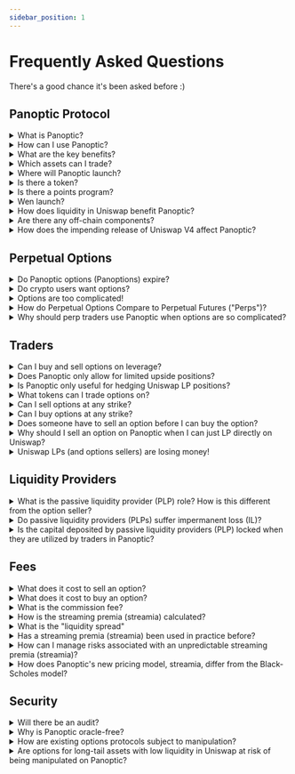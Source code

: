 ```yaml
---
sidebar_position: 1
---
```


# Frequently Asked Questions
There's a good chance it's been asked before :)

## Panoptic Protocol

<details id="what-is-panoptic">
<summary>What is Panoptic?</summary>
Panoptic is a permissionless way to trade crypto options. We enable options trading on any token, any strike, any size. Our options are perpetual – they never expire.
</details>

<details id="how-can-i-use-panoptic">
<summary>How can I use Panoptic?</summary>
To explore the Panoptic App, you will need to connect your digital wallet. There are currently two versions available for users:
<br /><br />
1) Beta Version (deprecated): This version is accessible for previous participants in our beta tests. You can visit and join the beta experience at <a href="https://beta.panoptic.xyz">beta.panoptic.xyz</a>.
<br />
2) Demo Version: If you're looking to practice your trading without risking real funds, our paper trading platform is available on the Sepolia network. You can try it out at <a href="https://demo.panoptic.xyz">demo.panoptic.xyz</a>.
<br /><br />
Connect and discover the forefront of DeFi options with Panoptic.
</details>

<details id="what-are-the-key-benefits">
<summary>What are the key benefits?</summary>
Options in Panoptic differ slightly from conventional options. Instead of using a clearinghouse to settle options contracts, the Panoptic protocol uses Liquidity Provider (LP) positions in Uniswap as a fundamental building block for trading long and short options.
<br /><br />
Panoptic allows users to access new and improved features when options trading:<br />
1) Panoptic options never expire and are perpetual.<br />
2) Anybody can deploy an options market on any asset in a permissionless manner.<br />
3) Panoptic enables anyone to lend their capital to options traders as a liquidity provider.<br />
4) Pricing is path-dependent and does not involve counterparties (such as market makers).
</details>

<details id="which-assets-can-i-trade">
<summary>Which assets can I trade?</summary>
Panoptic works on any ERC20 token. Panoptic users can create an options market on any Uniswap V3 or V4 token pair.
</details>

<details id="where-will-panoptic-launch">
<summary>Where will Panoptic launch?</summary>
Panoptic will launch on Ethereum mainnet, followed by EVM-compatible chains where Uniswap V3 and V4 are deployed.
</details>

<details id="is-there-a-token">
<summary>Is there a token?</summary>
No. Panoptic does not have a token at this time. 
</details>

<details id="is-there-a-points-program">
<summary>Is there a points program?</summary>
Yes, depositors and traders can earn Panoptic incentive points (Pips). For more details, visit <a href="https://pips.panoptic.xyz">pips.panoptic.xyz</a>.
</details>

<details id="wen-launch">
<summary>Wen launch?</summary>
Panoptic is launching on the Ethereum mainnet in Fall 2024, followed by other EVM-compatible chains. See our <a href="https://panoptic.xyz/docs/roadmap">roadmap</a>.
</details>

<details id="how-does-liquidity-in-uniswap-benefit-panoptic">
<summary>How does liquidity in Uniswap benefit Panoptic?</summary>
Panoptic harnesses Uniswap's liquidity to enhance the user experience for options traders. High liquidity and volume in Uniswap pools benefit Panoptic by ensuring steady and predictable returns for options sellers, more stable options pricing, more predictable moneyness, and lower risks of liquidation or forced exercise. This allows for the creation of robust options markets from day one.
</details>

<details id="are-there-any-off-chain-components">
<summary>Are there any off-chain components?</summary>
No.
</details>

<details id="how-does-the-impending-release-of-uniswap-v4-affect-panoptic">
<summary>How does the impending release of Uniswap V4 affect Panoptic?</summary>
We are very excited for Uniswap's remarkable achievement! With Uniswap V4, Panoptic is set for an exciting journey:
<br /><br />
1️⃣ Panoptic will launch on both Uniswap V3 and V4 🔜
<br /><br />
2️⃣ Being backed by <a href="https://blog.uniswap.org/ventures">Uniswap Labs Ventures</a>, Uniswap V4 has always been part of our growth map 🗺️
<br /><br />
3️⃣ Uniswap V4 will supercharge Panoptic ⚡
</details>


## Perpetual Options
<details id="do-panoptic-options-expire">
<summary>Do Panoptic options (Panoptions) expire?</summary>
No, Panoptions are perpetual and never expire. Buyers can hold Panoptions for an unlimited amount of time while potentially incurring <a href="https://panoptic.xyz/blog/black-scholes-streamia-defi-options-pricing-models">fees</a> for each block the Panoption is held. Note that buyers may be <a href="https://panoptic.xyz/docs/panoptic-protocol/forced-exercise">forcefully exercised</a>, but are compensated with fees should this occur.
</details>

<details id="do-crypto-users-want-options">
<summary>Do crypto users want options?</summary>
Options are extremely popular in traditional finance (TradFi), so much that <a href="https://qz.com/2092197/options-trading-is-poised-to-overtake-the-stock-market">options actually overshadow stocks</a> in terms of volume.
<br /><br />
Crypto users, like investors in any other asset class, also express interest in options for a variety of reasons. These financial instruments allow for income generation, risk management, hedging, and speculation in <a href="https://twitter.com/Panoptic_xyz/status/1661114864386068480?s=20">more strategic and flexible</a> ways. However, their desire to use options is contingent upon a robust, transparent, and easy-to-use platform.
<br /><br />
Panoptic makes options easy for all users by providing a seamless, draggable interface for trading options. Panoptic solves the problem of illiquid, oracle-dependent, restrictive options in DeFi by reimagining options to work on-chain: options have no expiry and require no oracles, intermediaries, counterparties, or order books. The result is a permissionless, governance-minimized protocol with no liquidity fragmentation.
</details>

<details id="options-are-too-complicated">
<summary>Options are too complicated!</summary>
Options trading doesn't have to be complicated. At Panoptic, we've created a <a href="https://www.youtube.com/watch?v=deqbeqjyKgg">novel UI</a> that allows anybody to easily and seamlessly trade options. 

![UI Image](ui.png)
</details>

<details id="how-do-perpetual-options-compare-to-perpetual-futures">
<summary>How do Perpetual Options Compare to Perpetual Futures ("Perps")?</summary>
Perpetual options and perpetual futures are non-expiring financial instruments. Panoptic's perpetual options provides option-like payoffs that are priced through <a href="https://panoptic.xyz/research/streamia-101">streamia</a> (streaming premia), while perpetual futures offer long/short payoffs that are priced via a <a href="https://panoptic.xyz/docs/trading/perpetual-options#how-do-perpetual-options-compare-to-perpetual-futures-perps">funding rate</a>.
<br /><br />
While perpetual futures often offer more leverage, perpetual options offer more <a href="https://twitter.com/Panoptic_xyz/status/1661114864386068480?s=20">flexibility</a> including:<br />
1) No liquidation risk from single-wick fluctuations<br />
2) Capped losses<br />
3) Market-neutrality<br />
4) Volatility bets<br />
5) Custom probability of profit and profit potential<br />
6) Dynamic delta and gamma
</details>

<details id="why-should-perp-traders-use-panoptic">
<summary>Why should perp traders use Panoptic when options are so complicated?</summary>
Options trading can offer a more retail-friendly approach than perpetual futures (perps). Users can buy puts/calls if they feel bearish/bullish, but without the risk of immediate liquidation. Even during market volatility, options holders won't face sudden liquidations from price wicks. While liquidation risk remains, it is linked to premium accumulation and is more predictable, giving traders several days to anticipate potential liquidation events.
<br /><br />
A misconception exists that retail traders desire +50x leverage, mainly achievable with perps. However, our research shows most perp traders on GMX use only <a href="https://panoptic.xyz/research/retail-prefers-2x-over-125x-leverage">2-3x leverage</a>. Panoptic offers up to 10x leverage on options, making it a suitable tool for retail traders looking for manageable leverage without sudden liquidation risks.
</details>


## Traders

<details id="can-i-buy-and-sell-options-on-leverage">
<summary>Can I buy and sell options on leverage?</summary>
Yes. Traders can buy options with up to 10x leverage and sell options with up to 5x leverage under normal market conditions. Please note that <a href="https://panoptic.xyz/docs/panoptic-protocol/buying-power">collateral requirements</a> are dynamic and change in response to pool utilization.
</details>

<details id="does-panoptic-only-allow-for-limited-upside-positions">
<summary>Does Panoptic only allow for limited upside positions?</summary>
No. You can create limited upside, unlimited upside, limited downside, and unlimited downside positions by <a href="https://twitter.com/Panoptic_xyz/status/1628530117118169088?s=20">combining put and call options</a> on Panoptic.
</details>

<details id="is-panoptic-only-useful-for-hedging-uniswap-lp-positions">
<summary>Is Panoptic only useful for hedging Uniswap LP positions?</summary>
No. While Panoptic allows you to hedge against Uniswap LP positions by shorting them, it also allows you to create puts, calls, straddles, jade lizards, zebra spreads, and <a href="https://twitter.com/Panoptic_xyz/status/1628530117118169088?s=20">many other custom option payoffs</a>!
</details>

<details id="what-tokens-can-i-trade-options-on">
<summary>What tokens can I trade options on?</summary>
Any ERC20 token or native asset. The Panoptic protocol enables permissionless options trading for longtail assets just as Uniswap allows for permissionless spot trading for longtail assets.
</details>

<details id="can-i-sell-options-at-any-strike">
<summary>Can I sell options at any strike?</summary>
Yes.
</details>

<details id="can-i-buy-options-at-any-strike">
<summary>Can I buy options at any strike?</summary>
Yes, as long as there is enough seller liquidity at that strike.
</details>

<details id="does-someone-have-to-sell-an-option">
<summary>Does someone have to sell an option before I can buy the option?</summary>
Yes.
</details>

<details id="why-should-i-sell-an-option-on-Panoptic">
<summary>Why should I sell an option on Panoptic when I can just LP directly on Uniswap?</summary>
Selling an option on Panoptic has the same before-fees payoff as LPing on Uniswap. However, selling an option on Panoptic earns a premium (paid by the option buyer) that is strictly greater than the swap fees earned by an LP position due to the <a href="https://panoptic.xyz/docs/panoptic-protocol/streamia#net-gross-and-owed-fees-with-spread">liquidity spread</a> and improved gas efficiency.
</details>

<details id="uniswap-lps-are-losing-money">
<summary>Uniswap LPs (and options sellers) are losing money!</summary>
Uniswap is a <a href="https://panoptic.xyz/research/defi-put-options-uniswap-backtest">one-sided market</a> where perpetual options can only be sold but not bought. This leads to an oversupply of liquidity in Uniswap, resulting in lower returns for Uniswap LPs.
<br /><br />
Panoptic solves this by opening up a two-sided market, where perpetual options are bought and sold by lending and borrowing Uniswap LP tokens. Options buying is implemented through removing liquidity from Uniswap, which leads to higher Uniswap fees earned, higher streamia received, and increased returns to Uniswap LPs (and options sellers).
</details>

## Liquidity Providers

<details id="what-is-the-plp-role">
<summary>What is the passive liquidity provider (PLP) role? How is this different from the option seller?</summary>
The passive liquidity provider (PLP) passively provides fungible liquidity to the Panoptic pool and receives commission fees in return. This differs from the liquidity provider (LP) who deploys liquidity in a Uniswap pool and receives swap fees in return. The option seller borrows liquidity from the PLP to deploy in a Uniswap pool as an LP. This act of moving liquidity from the Panoptic pool to the Uniswap pool constitutes selling an option.   
<br /><br />
Example A: Alice is a PLP for the ETH-USDC pool on Panoptic. She can deposit ETH, USDC, or both ETH & USDC into the pool. She receives a share of commission fees in return.  
<br /><br />
Example B: Bob is an option seller for ETH-USDC options. After depositing some collateral to the ETH-USDC pool on Panoptic (making him a PLP), he borrows a larger amount of ETH & USDC. The Panoptic protocol deploys his borrowed ETH & USDC into the ETH-USDC pool on Uniswap (making him an LP). His LP position on Uniswap has the same payoffs as a short option (making him an option seller).
</details>

<details id="do-plps-suffer-il">
<summary>Do passive liquidity providers (PLPs) suffer impermanent loss (IL)?</summary>
No, passive liquidity providers (PLPs) do not suffer IL from Uniswap LP positions. PLPs earn commission fees, and take on protocol risk (e.g. if the Panoptic pool accrues bad debt from <a href="https://panoptic.xyz/docs/panoptic-protocol/margin">failing to liquidate</a> on time, then PLPs can lose capital). However, protocol risk is minimized through a tried-and-true <a href="https://panoptic.xyz/docs/panoptic-protocol/liquidations#liquidation-bonus">decentralized liquidation network</a> just as Aave, Compound, and dYdX use to prevent protocol insolvency.
</details>

<details id="is-the-capital-deposited-by-plps-locked">
<summary>Is the capital deposited by passive liquidity providers (PLP) locked when they are utilized by traders in Panoptic?</summary>
Yes, the capital of Panoptic Liquidity Providers (PLPs) can be locked under certain conditions. PLPs play a more passive role in which they deposit their tokens and earn yield from commissions. However, if 100% of PLP capital has been utilized by options sellers, then PLPs may have to wait to withdraw their capital. This is similar to what happens in lending protocols when they reach 100% utilization and withdrawals are temporarily locked. Note that options buyers in Panoptic actually reduce pool utilization by returning liquidity to the Panoptic pool, freeing up capital that PLPs can withdraw.
</details>

## Fees

<details id="what-does-it-cost-to-sell-an-option">
<summary>What does it cost to sell an option?</summary>
Selling an option costs a commission fee and gas fee. The commission fee is 0.2% to 0.6% of the notional value of the option position, depending on the <a href="https://panoptic.xyz/docs/panoptic-protocol/commission#commission-rate-and-pool-utilization">pool utilization</a> at the time of sell. There is no commission fee to close the position.
</details>

<details id="what-does-it-cost-to-buy-an-option">
<summary>What does it cost to buy an option?</summary>
Buying an option costs a commission fee, streamia (streaming premia), and gas fee. The commission fee is 0.2% to 0.6% of the notional value of the option position, depending on the <a href="https://panoptic.xyz/docs/panoptic-protocol/commission#commission-rate-and-pool-utilization">pool utilization</a> at the time of purchase. The streamia starts at 0, and accumulates while the underlying price remains in range. There is no commission fee to close the position.
</details>

<details id="what-is-the-commission-fee">
<summary>What is the commission fee?</summary>
This is the fee to mint an option. When an option seller or buyer opens their position, they pay a commission fee on the notional value of the position. The commission is paid to the PLPs. The commission fee percentage varies between 0.2% - 0.6% based on <a href="https://panoptic.xyz/docs/panoptic-protocol/commission#commission-rate-and-pool-utilization">pool utilization</a>.
</details>

<details id="how-is-the-streamia-calculated">
<summary>How is the streaming premia (streamia) calculated?</summary>
The <a href="https://panoptic.xyz/research/streamia-101">streamia</a> is equal to the amount of swap fees the borrowed LP position would have earned in the Uniswap pool, plus an additional <a href="https://panoptic.xyz/research/liquidity-spread">liquidity spread</a>.  
<br /><br />
Example: Alice sells an out-of-the-money (OTM) ETH-USDC put Panoption, with strike = 1000 and width = ±10%. Bob buys the OTM put Panoption from Alice for 0 upfront premium. If the ETH-USDC price moves between 909 and 1100, the option is “in range” and would have earned swap fees from the Uniswap pool. If the ETH-USDC price is above 1100 or below 909, the option is “out of range” and would not have earned any swap fees. Bob owes the total amount of accumulated swap fees to Alice as premium.
</details>

<details id="what-is-the-liquidity-spread">
<summary>What is the "liquidity spread"</summary>
The <a href="https://panoptic.xyz/research/liquidity-spread">liquidity spread</a> is a floating rate paid by options buyers to options sellers, and is determined by the utilization ratio of each set of options. The spread prevents someone from buying all of the available options for sell.
<br /><br />
The spread is given by the formula 0.25 * buy/(sell-buy).
<br /><br />
Example 1: If Alice sells a 10 ETH call and Bob buys a 5 ETH call, then the <a href="https://panoptic.xyz/blog/black-scholes-streamia-defi-options-pricing-models">streamia</a> paid by Bob to Alice for holding the option is 25% greater than Alice's forgone Uniswap LP fees.
<br /><br />
Example 2: If Alice sells a 10 ETH call and Bob buys a 9 ETH call, then the streamia paid by Bob to Alice for holding the option is 325% greater than Alice's forgone Uniswap LP fees.
<br /><br />
For buyers, it is costly to purchase all available options. For sellers, it is profitable to identify popular options and strike prices to <a href="https://panoptic.xyz/research/options-market-making#market-making-in-panoptic">market make</a> on.
</details>

<details id="has-a-streamia-been-used-in-practice-before">
<summary>Has a streaming premia (streamia) been used in practice before?</summary>
No, Panoptic is a pioneer in introducing <a href="https://panoptic.xyz/research/streamia-101">streamia</a> for options. While similar pricing mechanisms exist such as the <a href="https://panoptic.xyz/docs/trading/perpetual-options#how-do-perpetual-options-compare-to-perpetual-futures-perps">funding rate</a> in perpetual futures (perps), Panoptic's streamia is unique and innovative.
</details>

<details id="how-can-i-manage-risks-associated-with-streamia">
<summary>How can I manage risks associated with an unpredictable streaming premia (streamia)?</summary>
Panoption streamia can be managed similar to <a href="https://panoptic.xyz/research/perpetual-futures-vs-options#what-are-perps">perp funding rates</a>, since both are unpredictable fees. Users should closely monitor their positions including their collateral amounts, intrinsic value, and owed fees. Users must maintain sufficient collateral to prevent liquidations, and should be prepared to close or exercise positions to secure profits or limit losses. Remember that options trading is not "set it and forget it"; it requires active management.
<br /><br />
Additionally, you will soon be able to view dashboards of historical streamia and fees to better inform you of potential costs.
<br /><br />
You can also think of Panoptions as a "perp-like" instrument where users purchase a perpetual call option to gain 10x leveraged exposure with a "funding rate" that adjusts at every block. But unlike perps, Panoptions have limited downside risk and are not subject to liquidation risk from price fluctuations. The only liquidation risk for buyers comes from the accumulation of streamia, which generally happens at a gradual, more manageable pace.
</details>

<details id="how-does-panoptics-new-pricing-model-differ">
<summary>How does Panoptic's new pricing model, streamia, differ from the Black-Scholes model?</summary>
Panoptic's streamia pricing model is specifically designed for perpetual options, unlike the Black-Scholes model (BSM) which is used to price expiring options. Streamia introduces dynamic payments as opposed to a single upfront payment.
<br /><br />
Streamia operates efficiently on-chain, providing accessibility, risk management, capital efficiency, gas efficiency, transparency, and fair pricing for expirationless options. <a href="https://paper.panoptic.xyz">Research</a> shows that streamia-based perpetual options pricing converges to the BSM price of an equivalent traditional option.
<br /><br />
For a detailed explanation of the differences and advantages of streamia, you can refer to <a href="https://panoptic.xyz/blog/black-scholes-streamia-defi-options-pricing-models">this article</a>.
</details>


## Security
<details id="will-there-be-an-audit">
<summary>Will there be an audit?</summary>
Yes. Panoptic's smart contracts has undergone multiple <a href="https://panoptic.xyz/docs/security/security_audits">audits</a> by industry leading firms, including Cantina, Trail of Bits, Code4rena, OpenZeppelin, ABDK, Three Sigma, and Simtopia.
</details>

<details id="why-is-panoptic-oracle-free">
<summary>Why is Panoptic oracle-free?</summary>
Panoptic is designed to minimize the risk of single-point failures and broaden market opportunities. This approach enables the creation of options markets for any asset immediately upon launch, eliminating the need to wait for oracle support to list specific assets.
</details>

<details id="how-are-existing-options-protocols-subject-to-manipulation">
<summary>How are existing options protocols subject to manipulation?</summary>
Options protocols that depend on positions expiring at a certain block are susceptible to manipulation. Bad actors can manipulate the price on that specific block, altering the status of an option from in-the-money (ITM) to out-of-the-money (OTM), or the reverse. In contrast, Panoptic's perpetual options model significantly reduces this vulnerability.
<br /><br />
Furthermore, DeFi options vaults with publicly scheduled auctions may face the risk of <a href="https://www.coindesk.com/markets/2022/04/19/crypto-options-traders-adopt-new-strategies-to-profit-from-defi-volatility-gyrations/">front-running</a>, a strategy where traders anticipate and exploit market movements created by the auctions. The result leads to unfavorable pricing for auction participants. 
</details>

<details id="are-options-for-long-tail-assets-with-low-liquidity">
<summary>Are options for long-tail assets with low liquidity in Uniswap at risk of being manipulated on Panoptic?</summary>
Every Panoptic pool relies on its Uniswap counterpart for key metrics such as pricing, moneyness, and liquidations. The downside is that if the Uniswap pool is illiquid, it may be easier to manipulate. Such manipulation could result in heightened liquidation risk for sellers and buying/selling of deep ITM options temporarily pushed OTM.
<br /><br />
Panoptic discourages manipulation by implementing Time-Weighted Average Price (TWAP) requirements, meaning manipulators must hold the price for several minutes &mdash; not just a single block &mdash; in order to exercise their ITM options or liquidate other users.
</details>
